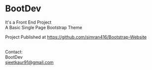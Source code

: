 # BootDev
It's a Front End Project <br />
A Basic Single Page Bootstrap Theme <br />



Project Published at https://github.com/simran416/Bootstrap-Website  <br /><br />

Contact:<br />
BootDev<br />
sjeetkaur91@gmail.com<br />

